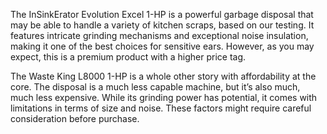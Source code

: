The InSinkErator Evolution Excel 1-HP is a powerful garbage disposal that may be able to handle a variety of kitchen scraps, based on our testing. It features intricate grinding mechanisms and exceptional noise insulation, making it one of the best choices for sensitive ears. However, as you may expect, this is a premium product with a higher price tag.

The Waste King L8000 1-HP is a whole other story with affordability at the core. The disposal is a much less capable machine, but it’s also much, much less expensive. While its grinding power has potential, it comes with limitations in terms of size and noise. These factors might require careful consideration before purchase.